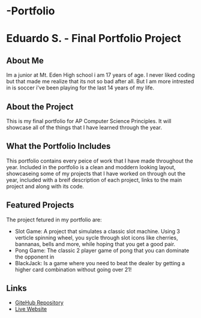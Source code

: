 # -Portfolio
# Eduardo S. - Final Portfolio Project

## About Me
Im a junior at Mt. Eden High school i am 17 years of age. I never liked coding but that made me realize that its not so bad after all. But I am more intrested in is soccer i've been playing for the last 14 years of my life.
## About the Project

This is my final portfolio for AP Computer Science Principles. It will showcase all of the things that I have learned through the year. 

## What the Portfolio Includes

This portfolio contains every peice of work that I have made throughout the year. Included in the portfolio is a clean and moddern looking layout, showcaseing some of my projects that I have worked on through out the year, included with a breif description of each project, links to the main project and along with its code.

## Featured Projects

The project fetured in my portfolio are:

- Slot Game: A project that simulates a classic slot machine. Using 3 verticle spinning wheel, you sycle through slot icons like cherries, bannanas, bells and more, while hoping that you get a good pair.
- Pong Game: The classic 2 player game of pong that you can dominate the opponent in
- BlackJack: Is a game where you need to beat the dealer by getting a higher card combination without going over 21!
## Links

- [GiteHub Repository](https://github.com/Mr-Alvarado/Student-Webpages/tree/main/1st-period/eduardo-s)
- [Live Website](https://matt2024180.github.io/Final-Project/)
